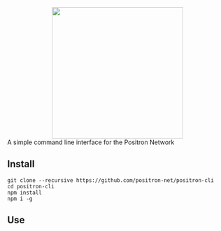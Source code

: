 <center><img width="300" src="https://positron-net.github.io/website/assets/img/logo1.svg"></center>
A simple command line interface for the Positron Network

## Install

```
git clone --recursive https://github.com/positron-net/positron-cli
cd positron-cli
npm install
npm i -g
```

## Use
